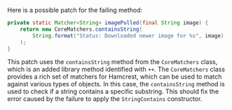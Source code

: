 Here is a possible patch for the failing method:

```java
private static Matcher<String> imagePulled(final String image) {
    return new CoreMatchers.containsString(
        String.format("Status: Downloaded newer image for %s", image)
    );
}
```

This patch uses the `containsString` method from the `CoreMatchers` class, which is an added library method identified with `++`. The `CoreMatchers` class provides a rich set of matchers for Hamcrest, which can be used to match against various types of objects. In this case, the `containsString` method is used to check if a string contains a specific substring. This should fix the error caused by the failure to apply the `StringContains` constructor.